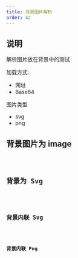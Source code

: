```yaml
---
title: 背景图片解析
order: 42
---
```


## 说明

解析图片放在背景中的测试

加载方式:

- 网址
- Base64

图片类型

- svg
- png

## 背景图片为 image

<code src="./demos/ImageBackground.tsx" />

## 背景为 Svg

<code src="./demos/ImageBackgroundSvg.tsx" />

## 背景内联 Svg

<code src="./demos/ImageBackgroundInlineSvg.tsx" />

## 背景内联 Png

<code src="./demos/ImageBackgroundInlinePng.tsx" />
